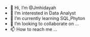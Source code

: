 - 👋 Hi, I’m @Jmhidayah
- 👀 I’m interested in Data Analyst
- 🌱 I’m currently learning SQL,Phyton
- 💞️ I’m looking to collaborate on ...
- 📫 How to reach me ...

<!---
Jmhidayah/Jmhidayah is a ✨ special ✨ repository because its `README.md` (this file) appears on your GitHub profile.
You can click the Preview link to take a look at your changes.
--->
